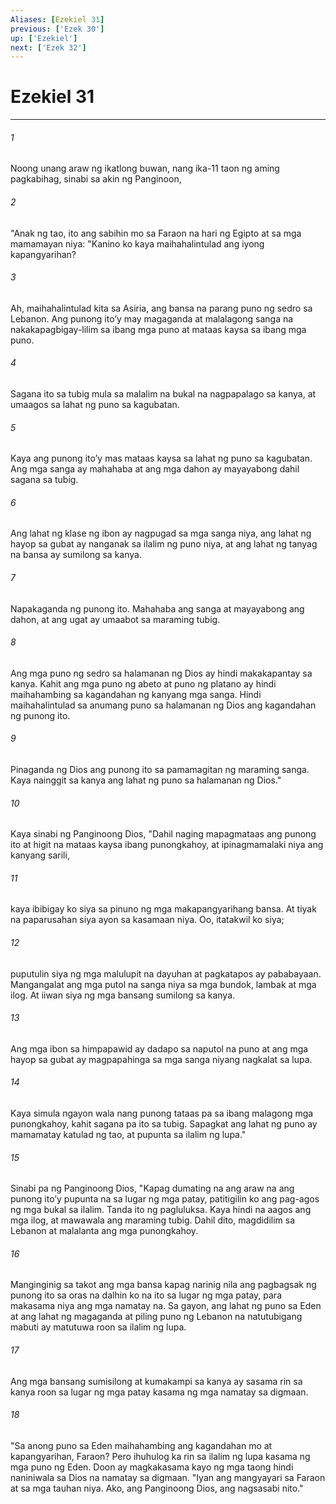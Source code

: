 ```yaml
---
Aliases: [Ezekiel 31]
previous: ['Ezek 30']
up: ['Ezekiel']
next: ['Ezek 32']
---
```

# Ezekiel 31

***

###### 1
Noong unang araw ng ikatlong buwan, nang ika-11 taon ng aming pagkabihag, sinabi sa akin ng Panginoon, 

###### 2
"Anak ng tao, ito ang sabihin mo sa Faraon na hari ng Egipto at sa mga mamamayan niya: "Kanino ko kaya maihahalintulad ang iyong kapangyarihan? 

###### 3
Ah, maihahalintulad kita sa Asiria, ang bansa na parang puno ng sedro sa Lebanon. Ang punong itoʼy may magaganda at malalagong sanga na nakakapagbigay-lilim sa ibang mga puno at mataas kaysa sa ibang mga puno. 

###### 4
Sagana ito sa tubig mula sa malalim na bukal na nagpapalago sa kanya, at umaagos sa lahat ng puno sa kagubatan. 

###### 5
Kaya ang punong itoʼy mas mataas kaysa sa lahat ng puno sa kagubatan. Ang mga sanga ay mahahaba at ang mga dahon ay mayayabong dahil sagana sa tubig. 

###### 6
Ang lahat ng klase ng ibon ay nagpugad sa mga sanga niya, ang lahat ng hayop sa gubat ay nanganak sa ilalim ng puno niya, at ang lahat ng tanyag na bansa ay sumilong sa kanya. 

###### 7
Napakaganda ng punong ito. Mahahaba ang sanga at mayayabong ang dahon, at ang ugat ay umaabot sa maraming tubig. 

###### 8
Ang mga puno ng sedro sa halamanan ng Dios ay hindi makakapantay sa kanya. Kahit ang mga puno ng abeto at puno ng platano ay hindi maihahambing sa kagandahan ng kanyang mga sanga. Hindi maihahalintulad sa anumang puno sa halamanan ng Dios ang kagandahan ng punong ito. 

###### 9
Pinaganda ng Dios ang punong ito sa pamamagitan ng maraming sanga. Kaya nainggit sa kanya ang lahat ng puno sa halamanan ng Dios." 

###### 10
Kaya sinabi ng Panginoong Dios, "Dahil naging mapagmataas ang punong ito at higit na mataas kaysa ibang punongkahoy, at ipinagmamalaki niya ang kanyang sarili, 

###### 11
kaya ibibigay ko siya sa pinuno ng mga makapangyarihang bansa. At tiyak na paparusahan siya ayon sa kasamaan niya. Oo, itatakwil ko siya; 

###### 12
puputulin siya ng mga malulupit na dayuhan at pagkatapos ay pababayaan. Mangangalat ang mga putol na sanga niya sa mga bundok, lambak at mga ilog. At iiwan siya ng mga bansang sumilong sa kanya. 

###### 13
Ang mga ibon sa himpapawid ay dadapo sa naputol na puno at ang mga hayop sa gubat ay magpapahinga sa mga sanga niyang nagkalat sa lupa. 

###### 14
Kaya simula ngayon wala nang punong tataas pa sa ibang malagong mga punongkahoy, kahit sagana pa ito sa tubig. Sapagkat ang lahat ng puno ay mamamatay katulad ng tao, at pupunta sa ilalim ng lupa." 

###### 15
Sinabi pa ng Panginoong Dios, "Kapag dumating na ang araw na ang punong itoʼy pupunta na sa lugar ng mga patay, patitigilin ko ang pag-agos ng mga bukal sa ilalim. Tanda ito ng pagluluksa. Kaya hindi na aagos ang mga ilog, at mawawala ang maraming tubig. Dahil dito, magdidilim sa Lebanon at malalanta ang mga punongkahoy. 

###### 16
Manginginig sa takot ang mga bansa kapag narinig nila ang pagbagsak ng punong ito sa oras na dalhin ko na ito sa lugar ng mga patay, para makasama niya ang mga namatay na. Sa gayon, ang lahat ng puno sa Eden at ang lahat ng magaganda at piling puno ng Lebanon na natutubigang mabuti ay matutuwa roon sa ilalim ng lupa. 

###### 17
Ang mga bansang sumisilong at kumakampi sa kanya ay sasama rin sa kanya roon sa lugar ng mga patay kasama ng mga namatay sa digmaan. 

###### 18
"Sa anong puno sa Eden maihahambing ang kagandahan mo at kapangyarihan, Faraon? Pero ihuhulog ka rin sa ilalim ng lupa kasama ng mga puno ng Eden. Doon ay magkakasama kayo ng mga taong hindi naniniwala sa Dios na namatay sa digmaan. "Iyan ang mangyayari sa Faraon at sa mga tauhan niya. Ako, ang Panginoong Dios, ang nagsasabi nito."
